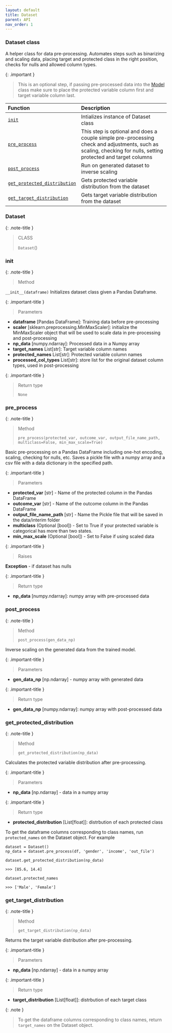 ```yaml
---
layout: default
title: Dataset
parent: API
nav_order: 1
---
```


### Dataset class

A helper class for data pre-processing. Automates steps such as binarizing and scaling data, placing target and protected class in the right position, checks for nulls and allowed column types.

{: .important }
> This is an optional step, if passing pre-processed data into the [Model](/docs/model.html) class make sure to place the protected variable column first and target variable column last.

| Function     | Description      |
|:-------------|:------------------|
| [`init`](#init)| Intializes instance of Dataset class |
| [`pre_process`](#pre_process)| This step is optional and does a couple simple pre-processing check and adjustments, such as scaling, checking for nulls, setting protected and target columns |
| [`post_process`](#post_process) | Run on generated dataset to inverse scaling |
| [`get_protected_distribution`](#get_protected_distribution)           | Gets protected variable distribution from the dataset |
| [`get_target_distribution`](#get_target_distribution)           | Gets target variable distribution from the dataset |



### Dataset
{: .note-title }
> CLASS
>
> `Dataset`()

### init
{: .note-title }
> Method
>

`__init__(dataframe)`
Initializes dataset class given a Pandas Dataframe.

{: .important-title }
> Parameters

- **dataframe** [Pandas DataFrame]: Training data before pre-processing
- **scaler** [sklearn.preprocessing.MinMaxScaler]: initialize the MinMaxScaler object that will be used to scale data in pre-processing and post-processing
- **np_data** [numpy.ndarray]: Processed data in a Numpy array
- **target_names** List[str]: Target variable column names
- **protected_names** List[str]: Protected variable column names
- **processed_col_types** List[str]: store list for the original dataset column types, used in post-processing


{: .important-title }
> Return type
>
>`None`


### pre_process
{: .note-title }
> Method
>
> `pre_process(protected_var, outcome_var, output_file_name_path, multiclass=False, min_max_scale=True)`

Basic pre-processing on a Pandas DataFrame including one-hot encoding, scaling, checking for nulls, etc. Saves a pickle file with a numpy array and a csv file with a data dictionary in the specified path.


{: .important-title }
> Parameters

- **protected_var** [str] - Name of the protected column in the Pandas DataFrame
- **outcome_var** [str] - Name of the outcome column in the Pandas DataFrame
- **output_file_name_path** [str] - Name the Pickle file that will be saved in the data/interim folder
- **multiclass** (Optional [bool]) - Set to True if your protected variable is categorical has more than two states.
- **min_max_scale** (Optional [bool]) - Set to False if using scaled data

{: .important-title }
> Raises

**Exception** - if dataset has nulls

{: .important-title }
> Return type

- **np_data** [numpy.ndarray]: numpy array with pre-processed data


### post_process
{: .note-title }
> Method
>
> `post_process(gen_data_np)`

Inverse scaling on the generated data from the trained model.

{: .important-title }
> Parameters

- **gen_data_np** [np.ndarray] - numpy array with generated data

{: .important-title }
> Return type

- **gen_data_np** [numpy.ndarray]: numpy array with post-processed data


### get_protected_distribution
{: .note-title }
> Method
>
> `get_protected_distribution(np_data)`

Calculates the protected variable distribution after pre-processing. 

{: .important-title }
> Parameters

- **np_data** [np.ndarray] - data in a numpy array

{: .important-title }
> Return type

- **protected_distribution** [List[float]]: distrbution of each protected class

To get the dataframe columns corresponding to class names, run `protected_names` on the Dataset object. For example

```
dataset = Dataset()
np_data = dataset.pre_process(df, 'gender', 'income', 'out_file')

dataset.get_protected_distribution(np_data)

>>> [85.6, 14.4]

dataset.protected_names

>>> ['Male', 'Female']

```


### get_target_distribution
{: .note-title }
> Method
>
> `get_target_distribution(np_data)`

Returns the target variable distribution after pre-processing. 

{: .important-title }
> Parameters

- **np_data** [np.ndarray] - data in a numpy array

{: .important-title }
> Return type

- **target_distribution** [List[float]]: distrbution of each target class


{: .note }
> To get the dataframe columns corresponding to class names, return `target_names` on the Dataset object.




